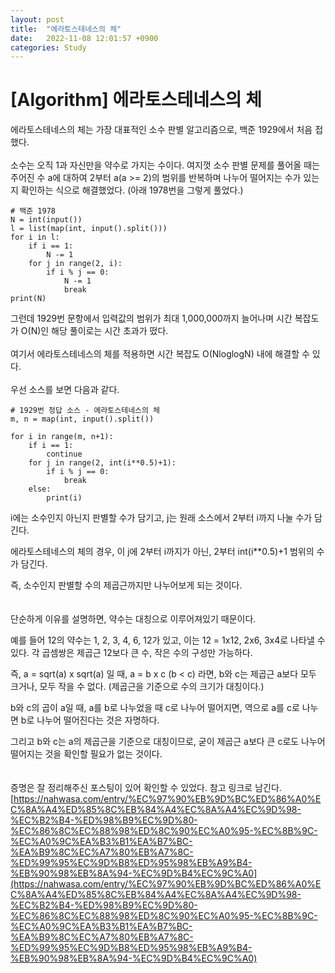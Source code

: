 ```yaml
---
layout: post
title:  "에라토스테네스의 체"
date:   2022-11-08 12:01:57 +0900
categories: Study
---
```

# [Algorithm] 에라토스테네스의 체

에라토스테네스의 체는 가장 대표적인 소수 판별 알고리즘으로, 백준 1929에서 처음 접했다.
<br><br>
소수는 오직 1과 자신만을 약수로 가지는 수이다.
여지껏 소수 판별 문제를 풀어올 때는 주어진 수 a에 대하여 2부터 a(a >= 2)의 범위를 반복하며 나누어 떨어지는 수가 있는지 확인하는 식으로 해결했었다. (아래 1978번을 그렇게 풀었다.)

```
# 백준 1978
N = int(input())
l = list(map(int, input().split()))
for i in l:
    if i == 1:
        N -= 1
    for j in range(2, i):
        if i % j == 0:
            N -= 1
            break
print(N)
```

그런데 1929번 문항에서 입력값의 범위가 최대 1,000,000까지 늘어나며 시간 복잡도가 O(N)인 해당 풀이로는 시간 초과가 떴다.
<br><br>
여기서 에라토스테네스의 체를 적용하면 시간 복잡도 O(NloglogN) 내에 해결할 수 있다.
<br><br>
우선 소스를 보면 다음과 같다.

```
# 1929번 정답 소스 - 에라토스테네스의 체
m, n = map(int, input().split())

for i in range(m, n+1):
    if i == 1:
        continue
    for j in range(2, int(i**0.5)+1):
        if i % j == 0:
            break
    else:
        print(i)
```

i에는 소수인지 아닌지 판별할 수가 담기고, j는 원래 소스에서 2부터 i까지 나눌 수가 담긴다.

에라토스테네스의 체의 경우, 이 j에 2부터 i까지가 아닌, 2부터 int(i**0.5)+1 범위의 수가 담긴다.

즉, 소수인지 판별할 수의 제곱근까지만 나누어보게 되는 것이다.
<br><br><br>
단순하게 이유를 설명하면, 약수는 대칭으로 이루어져있기 때문이다.

예를 들어 12의 약수는 1, 2, 3, 4, 6, 12가 있고, 
이는 12 = 1x12, 2x6, 3x4로 나타낼 수 있다.
각 곱셈쌍은 제곱근 12보다 큰 수, 작은 수의 구성만 가능하다.

즉, a = sqrt(a) x sqrt(a) 일 때, a = b x c (b < c) 라면, b와 c는 제곱근 a보다 모두 크거나, 모두 작을 수 없다. (제곱근을 기준으로 수의 크기가 대칭이다.)

b와 c의 곱이 a일 때, a를 b로 나누었을 때 c로 나누어 떨어지면, 역으로 a를 c로 나누면 b로 나누어 떨어진다는 것은 자명하다.

그리고 b와 c는 a의 제곱근을 기준으로 대칭이므로, 굳이 제곱근 a보다 큰 c로도 나누어 떨어지는 것을 확인할 필요가 없는 것이다.
<br><br><br>
증명은 잘 정리해주신 포스팅이 있어 확인할 수 있었다.
참고 링크로 남긴다.<br>
[https://nahwasa.com/entry/%EC%97%90%EB%9D%BC%ED%86%A0%EC%8A%A4%ED%85%8C%EB%84%A4%EC%8A%A4%EC%9D%98-%EC%B2%B4-%ED%98%B9%EC%9D%80-%EC%86%8C%EC%88%98%ED%8C%90%EC%A0%95-%EC%8B%9C-%EC%A0%9C%EA%B3%B1%EA%B7%BC-%EA%B9%8C%EC%A7%80%EB%A7%8C-%ED%99%95%EC%9D%B8%ED%95%98%EB%A9%B4-%EB%90%98%EB%8A%94-%EC%9D%B4%EC%9C%A0](https://nahwasa.com/entry/%EC%97%90%EB%9D%BC%ED%86%A0%EC%8A%A4%ED%85%8C%EB%84%A4%EC%8A%A4%EC%9D%98-%EC%B2%B4-%ED%98%B9%EC%9D%80-%EC%86%8C%EC%88%98%ED%8C%90%EC%A0%95-%EC%8B%9C-%EC%A0%9C%EA%B3%B1%EA%B7%BC-%EA%B9%8C%EC%A7%80%EB%A7%8C-%ED%99%95%EC%9D%B8%ED%95%98%EB%A9%B4-%EB%90%98%EB%8A%94-%EC%9D%B4%EC%9C%A0)